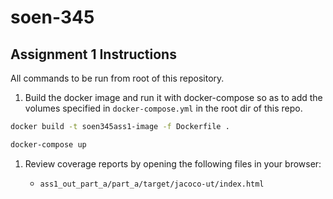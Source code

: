 # soen-345

## Assignment 1 Instructions

All commands to be run from root of this repository.

1. Build the docker image and run it with docker-compose so as to add the volumes specified in `docker-compose.yml` in the root dir of this repo.

``` bash
docker build -t soen345ass1-image -f Dockerfile .

docker-compose up
```

1. Review coverage reports by opening the following files in your browser:

   - `ass1_out_part_a/part_a/target/jacoco-ut/index.html`
